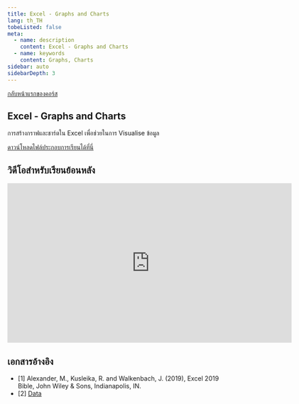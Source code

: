 ```yaml
---
title: Excel - Graphs and Charts
lang: th_TH
tobeListed: false
meta:
  - name: description
    content: Excel - Graphs and Charts
  - name: keywords
    content: Graphs, Charts
sidebar: auto
sidebarDepth: 3
---
```

[กลับหน้าแรกของคอร์ส](/courses/excel/)

## Excel - Graphs and Charts

การสร้างกราฟและชาร์ตใน Excel เพื่อช่วยในการ Visualise ข้อมูล

[ดาวน์โหลดไฟล์ประกอบการเรียนได้ที่นี่](/assets/courses/excel/xls/03-Charts.xlsx)

## วิดีโอสำหรับเรียนย้อนหลัง

<iframe id="ytplayer" type="text/html" width="640" height="360"
  src="https://www.youtube.com/embed/waYa6-sBokQ?autoplay=0&origin=https://mentor2code.com"
  frameborder="0"></iframe>

## เอกสารอ้างอิง

- [1] Alexander, M., Kusleika, R. and Walkenbach, J. (2019), Excel 2019 Bible, John Wiley & Sons, Indianapolis, IN.
- [2] [Data](<https://media.wiley.com/product_ancillary/89/11195147/DOWNLOAD/Complete%20book_Worksheet.zip>)
